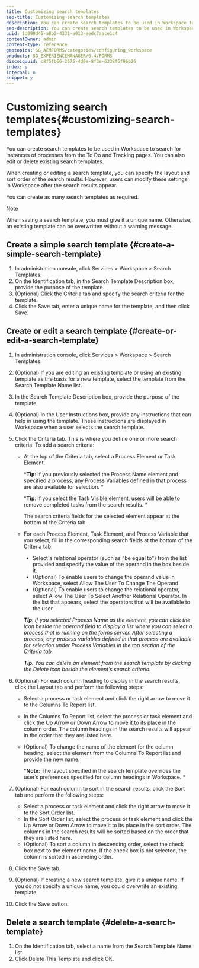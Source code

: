 ```yaml
---
title: Customizing search templates
seo-title: Customizing search templates
description: You can create search templates to be used in Workspace to search for instances of processes from the To Do and Tracking pages. You can also edit or delete existing search templates.
seo-description: You can create search templates to be used in Workspace to search for instances of processes from the To Do and Tracking pages. You can also edit or delete existing search templates.
uuid: 1d099d46-a8b2-4331-a013-eedc7aace1c4
contentOwner: admin
content-type: reference
geptopics: SG_AEMFORMS/categories/configuring_workspace
products: SG_EXPERIENCEMANAGER/6.4/FORMS
discoiquuid: c8f5fb66-2675-4d0e-8f3e-6338f6f96b26
index: y
internal: n
snippet: y
---
```


# Customizing search templates{#customizing-search-templates}

You can create search templates to be used in Workspace to search for instances of processes from the To Do and Tracking pages. You can also edit or delete existing search templates.

When creating or editing a search template, you can specify the layout and sort order of the search results. However, users can modify these settings in Workspace after the search results appear.

You can create as many search templates as required.

>[!NOTE]
>
>When saving a search template, you must give it a unique name. Otherwise, an existing template can be overwritten without a warning message.

## Create a simple search template {#create-a-simple-search-template}

1. In administration console, click Services &gt; Workspace &gt; Search Templates.
1. On the Identification tab, in the Search Template Description box, provide the purpose of the template.
1. (Optional) Click the Criteria tab and specify the search criteria for the template.
1. Click the Save tab, enter a unique name for the template, and then click Save.

## Create or edit a search template {#create-or-edit-a-search-template}

1. In administration console, click Services &gt; Workspace &gt; Search Templates.
1. (Optional) If you are editing an existing template or using an existing template as the basis for a new template, select the template from the Search Template Name list.
1. In the Search Template Description box, provide the purpose of the template.
1. (Optional) In the User Instructions box, provide any instructions that can help in using the template. These instructions are displayed in Workspace when a user selects the search template.
1. Click the Criteria tab. This is where you define one or more search criteria. To add a search criteria:

    * At the top of the Criteria tab, select a Process Element or Task Element.

      ***Tip**: If you previously selected the Process Name element and specified a process, any Process Variables defined in that process are also available for selection. *

      ***Tip**: If you select the Task Visible element, users will be able to remove completed tasks from the search results. *

      The search criteria fields for the selected element appear at the bottom of the Criteria tab.
    
    * For each Process Element, Task Element, and Process Variable that you select, fill in the corresponding search fields at the bottom of the Criteria tab:

        * Select a relational operator (such as "be equal to") from the list provided and specify the value of the operand in the box beside it. 
        * (Optional) To enable users to change the operand value in Workspace, select Allow The User To Change The Operand.
        * (Optional) To enable users to change the relational operator, select Allow The User To Select Another Relational Operator. In the list that appears, select the operators that will be available to the user.

      ***Tip**: If you selected Process Name as the element, you can click the icon beside the operand field to display a list where you can select a process that is running on the forms server. After selecting a process, any process variables defined in that process are available for selection under Process Variables in the top section of the Criteria tab.*

      ***Tip**: You can delete an element from the search template by clicking the Delete icon beside the element’s search criteria.*

1. (Optional) For each column heading to display in the search results, click the Layout tab and perform the following steps:

    * Select a process or task element and click the right arrow to move it to the Columns To Report list.
    * In the Columns To Report list, select the process or task element and click the Up Arrow or Down Arrow to move it to its place in the column order. The column headings in the search results will appear in the order that they are listed here.
    * (Optional) To change the name of the element for the column heading, select the element from the Columns To Report list and provide the new name.

      ***Note**: The layout specified in the search template overrides the user’s preferences specified for column headings in Workspace. *

1. (Optional) For each column to sort in the search results, click the Sort tab and perform the following steps:

    * Select a process or task element and click the right arrow to move it to the Sort Order list.
    * In the Sort Order list, select the process or task element and click the Up Arrow or Down Arrow to move it to its place in the sort order. The columns in the search results will be sorted based on the order that they are listed here.
    * (Optional) To sort a column in descending order, select the check box next to the element name. If the check box is not selected, the column is sorted in ascending order.

1. Click the Save tab.
1. (Optional) If creating a new search template, give it a unique name. If you do not specify a unique name, you could overwrite an existing template.
1. Click the Save button.

## Delete a search template {#delete-a-search-template}

1. On the Identification tab, select a name from the Search Template Name list.
1. Click Delete This Template and click OK.

